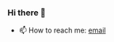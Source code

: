### Hi there 👋



<!--
**GaukeT/GaukeT** is a ✨ _special_ ✨ repository because its `README.md` (this file) appears on your GitHub profile.

Here are some ideas to get you started:

- 🔭 I’m currently working on ...
- 🌱 I’m currently learning ...
- 👯 I’m looking to collaborate on ...
- 🤔 I’m looking for help with ...
- 💬 Ask me about ...
-->

- 📫 How to reach me: [email](mailto:gauket.dev@gmail.com?subject=GitHub%20Contact&body=Type%20your%20message%20here)

<!--
- 😄 Pronouns: ...
- ⚡ Fun fact: ...
-->
